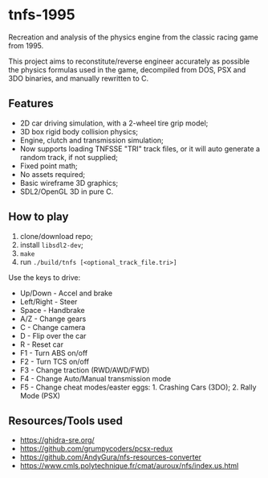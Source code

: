 # tnfs-1995

Recreation and analysis of the physics engine from the classic racing game from 1995.

This project aims to reconstitute/reverse engineer accurately as possible the physics formulas used in the game, decompiled from DOS, PSX and 3DO binaries, and manually rewritten to C.

## Features
* 2D car driving simulation, with a 2-wheel tire grip model;
* 3D box rigid body collision physics;
* Engine, clutch and transmission simulation;
* Now supports loading TNFSSE "TRI" track files, or it will auto generate a random track, if not supplied;
* Fixed point math;
* No assets required;
* Basic wireframe 3D graphics; 
* SDL2/OpenGL 3D in pure C.

## How to play
1. clone/download repo;
2. install `libsdl2-dev`;
3. `make`
4. run `./build/tnfs [<optional_track_file.tri>]`

Use the keys to drive:
* Up/Down - Accel and brake
* Left/Right - Steer
* Space - Handbrake
* A/Z - Change gears
* C - Change camera
* D - Flip over the car
* R - Reset car
* F1 - Turn ABS on/off
* F2 - Turn TCS on/off
* F3 - Change traction (RWD/AWD/FWD)
* F4 - Change Auto/Manual transmission mode
* F5 - Change cheat modes/easter eggs: 1. Crashing Cars (3DO); 2. Rally Mode (PSX)

## Resources/Tools used
* https://ghidra-sre.org/
* https://github.com/grumpycoders/pcsx-redux
* https://github.com/AndyGura/nfs-resources-converter
* https://www.cmls.polytechnique.fr/cmat/auroux/nfs/index.us.html
